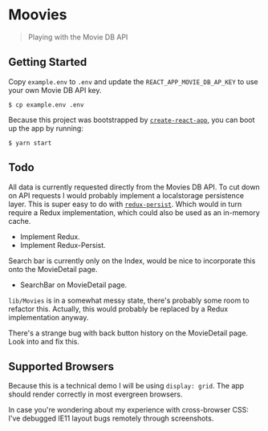 # Moovies

> Playing with the Movie DB API

## Getting Started

Copy `example.env` to `.env` and update the `REACT_APP_MOVIE_DB_AP_KEY` to use your own
Movie DB API key.

```
$ cp example.env .env
```

Because this project was bootstrapped by [`create-react-app`](https://github.com/facebookincubator/create-react-app), you can boot up the app by running:

```
$ yarn start
```

## Todo

All data is currently requested directly from the Movies DB API. To cut down on
API requests I would probably implement a localstorage persistence layer. This
is super easy to do with
[`redux-persist`](https://github.com/rt2zz/redux-persist). Which would in turn
require a Redux implementation, which could also be used as an in-memory cache.

- Implement Redux.
- Implement Redux-Persist.

Search bar is currently only on the Index, would be nice to incorporate this
onto the MovieDetail page.

- SearchBar on MovieDetail page.

`lib/Movies` is in a somewhat messy state, there's probably some room to
refactor this. Actually, this would probably be replaced by a Redux
implementation anyway.

There's a strange bug with back button history on the MovieDetail page. Look into and
fix this.

## Supported Browsers

Because this is a technical demo I will be using `display: grid`. The app should
render correctly in most evergreen browsers.

In case you're wondering about my experience with cross-browser CSS: I've 
debugged IE11 layout bugs remotely through screenshots.

